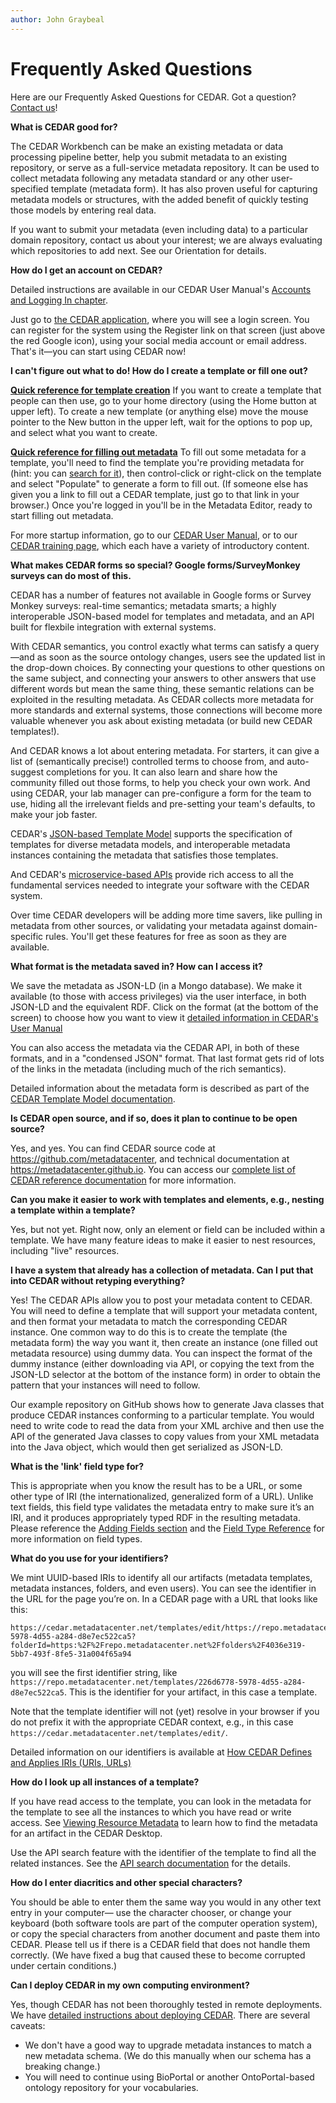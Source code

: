 ```yaml
---
author: John Graybeal
---
```

# Frequently Asked Questions

Here are our Frequently Asked Questions for CEDAR. Got a question? [Contact us](https://metadatacenter.org/contact "Contact us")!

**What is CEDAR good for?**

The CEDAR Workbench can be make an existing metadata or data processing pipeline better, 
help you submit metadata to an existing repository, or serve as a full-service metadata repository. It can be used to collect metadata following any metadata standard or
any other user-specified template (metadata form). It has also proven useful for capturing metadata models or structures, with the added benefit of quickly testing those models by
entering real data.

If you want to submit your metadata (even including data) to a particular domain repository, contact us about your interest; we are always evaluating which repositories to add next. See our Orientation for details.

**How do I get an account on CEDAR?**

Detailed instructions are available in our 
CEDAR User Manual's [Accounts and Logging In chapter](https://metadatacenter.github.io/cedar-manual/basic_topics/a1_accounts_and_logging_in/).

Just go to [the CEDAR application](https://cedar.metadatacenter.org), where you will see a login screen. You can register for the system using the Register link on that screen (just above the red Google icon), using your social media account or email address. That's it—you can start using CEDAR now!

**I can't figure out what to do! How do I create a template or fill one out?**

**[Quick reference for template creation](https://metadatacenter.github.io/cedar-manual/cedar_templates/c2_building_basic_templates/)**  If you want to create a template that people can then use, go to your home directory (using the Home button at upper left). To create a new template (or anything else) move the mouse pointer to the New button in the upper left, wait for the options to pop up, and select what you want to create.

**[Quick reference for filling out metadata](https://metadatacenter.github.io/cedar-manual/basic_topics/a5_filling_out_creating_metadata/)**  To fill out some metadata for a template, you'll need to find the template you're providing metadata for (hint: you can [search for it](https://metadatacenter.github.io/cedar-manual/basic_topics/a2_finding_resources/)), then control-click or right-click on the template and select "Populate" to generate a form to fill out. (If someone else has given you a link to fill out a CEDAR template, just go to that link in your browser.) Once you're logged in you'll be in the Metadata Editor, ready to start filling out metadata.

For more startup information, go to our [CEDAR User Manual](https://metadatacenter.github.io/cedar-manual/), or to our [CEDAR training page](https://more.metadatacenter.org/tools-training/training-cedar), 
which each have a variety of introductory content.

**What makes CEDAR forms so special? Google forms/SurveyMonkey surveys can do most of this.**

CEDAR has a number of features not available in Google forms or Survey Monkey surveys: real-time semantics; metadata smarts; a highly interoperable JSON-based model for 
templates and metadata, and an API built for flexbile integration with external systems.

With CEDAR semantics, you control exactly what terms can satisfy a query—and as soon as the source ontology changes, users see the updated list in the drop-down choices. By connecting your questions to other questions on the same subject, and connecting your answers to other answers that use different words but mean the same thing, these semantic relations can be exploited in the resulting metadata. As CEDAR collects more metadata for more standards and external systems, those connections will become more valuable whenever you ask about existing metadata (or build new CEDAR templates!).

And CEDAR knows a lot about entering metadata. For starters, it can give a list of (semantically precise!) controlled terms to choose from, and auto-suggest completions for you. It can also learn and share how the community filled out those forms, to help you check your own work. And using CEDAR, your lab manager can pre-configure a form for the team to use, hiding all the irrelevant fields and pre-setting your team's defaults, 
to make your job faster.

CEDAR's [JSON-based Template Model](https://metadatacenter.org/tools-training/outreach/cedar-template-model) supports the specification of 
templates for diverse metadata models, and interoperable metadata instances 
containing the metadata that satisfies those templates.

And CEDAR's [microservice-based APIs](https://more.metadatacenter.org/tools-training/cedar-api) provide rich access to all the fundamental services needed to integrate your software with the CEDAR system.

Over time CEDAR developers will be adding more time savers, like pulling in metadata from other sources, or validating your metadata against domain-specific rules. You'll get these features for free as soon as they are available.

**What format is the metadata saved in? How can I access it?**

We save the metadata as JSON-LD (in a Mongo database). We make it available (to those with access privileges) via the user interface, in both JSON-LD and the equivalent RDF. Click on the format (at the bottom of the screen) to choose how you want to view it 
[detailed information in CEDAR's User Manual](https://metadatacenter.github.io/cedar-manual/sections/a3/4_viewing_resource_as_raw_metadata/)

You can also access the metadata via the CEDAR API, in both of these formats, and in a "condensed JSON" format. That last format gets rid of lots of the links in the metadata 
(including much of the rich semantics).

Detailed information about the metadata form is described as part of the 
[CEDAR Template Model documentation](https://metadatacenter.org/tools-training/outreach/cedar-template-model).

**Is CEDAR open source, and if so, does it plan to continue to be open source?**

Yes, and yes. You can find CEDAR source code at https://github.com/metadatacenter, and technical documentation at https://metadatacenter.github.io. 
You can access our [complete list of CEDAR reference documentation](https://more.metadatacenter.org/references) for more information.

**Can you make it easier to work with templates and elements, e.g., nesting a template within a template?**

Yes, but not yet. Right now, only an element or field can be included within a template. We have many feature ideas to make it easier to nest resources, including "live" resources.

**I have a system that already has a collection of metadata. Can I put that into CEDAR without retyping everything?**

Yes! The CEDAR APIs allow you to post your metadata content to CEDAR. You will need to define a template that will support your metadata content, and then format your metadata to match the corresponding CEDAR instance. One common way to do this is to create the template (the metadata form) the way you want it, then create an instance (one filled out metadata resource) using dummy data. You can inspect the format of the dummy instance (either downloading via API, or copying the text from the JSON-LD selector at the bottom of the instance form) in order to obtain the pattern that your instances will need to follow.

Our example repository on GitHub shows how to generate Java classes that produce CEDAR instances conforming to a particular template. You would need to write code to read the data from your XML archive and then use the API of the generated Java classes to copy values from your XML metadata into the Java object, which would then get serialized as JSON-LD.

**What is the 'link' field type for?**

This is appropriate when you know the result has to be a URL, or some other type of IRI (the internationalized, generalized form of a URL). Unlike text fields, this field type validates the metadata entry to make sure it’s an IRI, and it produces appropriately typed RDF in the resulting metadata. Please reference the [Adding Fields section](https://metadatacenter.github.io/cedar-manual/sections/c2/2_adding_fields/)
and the [Field Type Reference](https://metadatacenter.github.io/cedar-manual/sections/c2/field_type_reference/)
for more information on field types.

**What do you use for your identifiers?**

We mint UUID-based IRIs to identify all our artifacts (metadata templates, metadata instances, folders, and even users). You can see the identifier in the URL for the page you’re on. In a CEDAR page with a URL that looks like this:
```
https://cedar.metadatacenter.net/templates/edit/https://repo.metadatacenter.net/templates/226d6778-5978-4d55-a284-d8e7ec522ca5?folderId=https:%2F%2Frepo.metadatacenter.net%2Ffolders%2F4036e319-5bb7-493f-8fe5-31a004f65a94
```
you will see the first identifier string, like `https://repo.metadatacenter.net/templates/226d6778-5978-4d55-a284-d8e7ec522ca5`. This is the identifier for your artifact, in this case a template.

Note that the template identifier will not (yet) resolve in your browser if you do not prefix it with the appropriate CEDAR context, e.g., in this case `https://cedar.metadatacenter.net/templates/edit/`.

Detailed information on our identifiers is available at [How CEDAR Defines and Applies IRIs (URIs, URLs)](https://metadatacenter.github.io/cedar-manual/sections/c4/how_cedar_defines_and_accesses_identifiers/)


**How do I look up all instances of a template?**

If you have read access to the template, 
you can look in the metadata for the template to see all the instances
to which you have read or write access. See [Viewing Resource Metadata](https://metadatacenter.github.io/cedar-manual/a3/5_viewing_resource_metadata/)
to learn how to find the metadata for an artifact in the CEDAR Desktop.

Use the API search feature with the identifier of the template to find all the related instances. See the [API search documentation](https://resource.metadatacenter.org/api/#!/Template32Instances/get_search) for the details. 

**How do I enter diacritics and other special characters?**

You should be able to enter them the same way you would in any other text entry in your computer—
use the character chooser, or change your keyboard (both software tools are part of the computer operation system),
or copy the special characters from another document and paste them into CEDAR.
Please tell us if there is a CEDAR field that does not handle them correctly.
(We have fixed a bug that caused these to become corrupted under certain conditions.)

**Can I deploy CEDAR in my own computing environment?**

Yes, though CEDAR has not been thoroughly tested in remote deployments. 
We have [detailed instructions about deploying CEDAR](https://metadatacenter.readthedocs.io/en/latest/install-developer/intro.html).
There are several caveats:
* We don't have a good way to upgrade metadata instances to match a new metadata schema. (We do this manually when our schema has a breaking change.)
* You will need to continue using BioPortal or another OntoPortal-based ontology repository for your vocabularies.
